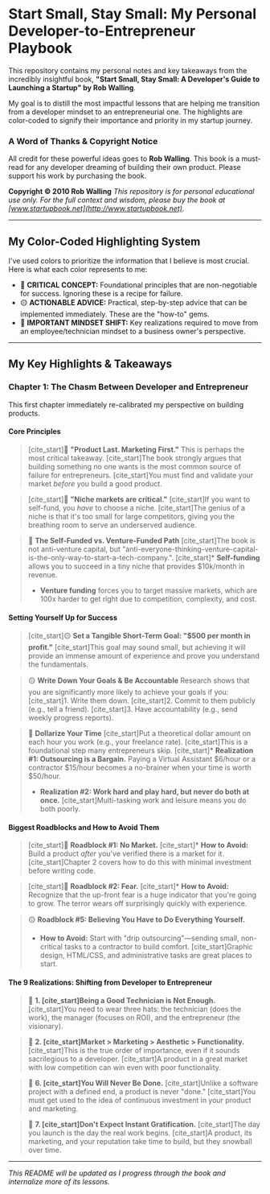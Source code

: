 # Start Small, Stay Small: My Personal Developer-to-Entrepreneur Playbook

This repository contains my personal notes and key takeaways from the incredibly insightful book, **"Start Small, Stay Small: A Developer's Guide to Launching a Startup" by Rob Walling**.

My goal is to distill the most impactful lessons that are helping me transition from a developer mindset to an entrepreneurial one. The highlights are color-coded to signify their importance and priority in my startup journey.

### A Word of Thanks & Copyright Notice

All credit for these powerful ideas goes to **Rob Walling**. This book is a must-read for any developer dreaming of building their own product. Please support his work by purchasing the book.

**Copyright © 2010 Rob Walling**
*This repository is for personal educational use only. For the full context and wisdom, please buy the book at [www.startupbook.net](http://www.startupbook.net).*

---

## My Color-Coded Highlighting System

I've used colors to prioritize the information that I believe is most crucial. Here is what each color represents to me:

* 🔴 **CRITICAL CONCEPT:** Foundational principles that are non-negotiable for success. Ignoring these is a recipe for failure.
* 🟡 **ACTIONABLE ADVICE:** Practical, step-by-step advice that can be implemented immediately. These are the "how-to" gems.
* 🔵 **IMPORTANT MINDSET SHIFT:** Key realizations required to move from an employee/technician mindset to a business owner's perspective.

---

## My Key Highlights & Takeaways

### Chapter 1: The Chasm Between Developer and Entrepreneur

This first chapter immediately re-calibrated my perspective on building products.

#### **Core Principles**

> [cite_start]🔴 **"Product Last. Marketing First."** 
> This is perhaps the most critical takeaway. [cite_start]The book strongly argues that building something no one wants is the most common source of failure for entrepreneurs. [cite_start]You must find and validate your market *before* you build a good product.

> [cite_start]🔴 **"Niche markets are critical."** 
> [cite_start]If you want to self-fund, you *have* to choose a niche. [cite_start]The genius of a niche is that it's too small for large competitors, giving you the breathing room to serve an underserved audience.

> 🔵 **The Self-Funded vs. Venture-Funded Path**
> [cite_start]The book is not anti-venture capital, but "anti-everyone-thinking-venture-capital-is-the-only-way-to-start-a-tech-company.".
> [cite_start]* **Self-funding** allows you to succeed in a tiny niche that provides $10k/month in revenue.
> * **Venture funding** forces you to target massive markets, which are 100x harder to get right due to competition, complexity, and cost.

#### **Setting Yourself Up for Success**

> [cite_start]🟡 **Set a Tangible Short-Term Goal: "$500 per month in profit."** 
> [cite_start]This goal may sound small, but achieving it will provide an immense amount of experience and prove you understand the fundamentals.

> 🟡 **Write Down Your Goals & Be Accountable**
> Research shows that you are significantly more likely to achieve your goals if you:
> [cite_start]1.  Write them down.
> [cite_start]2.  Commit to them publicly (e.g., tell a friend).
> [cite_start]3.  Have accountability (e.g., send weekly progress reports).

> 🔵 **Dollarize Your Time**
> [cite_start]Put a theoretical dollar amount on each hour you work (e.g., your freelance rate). [cite_start]This is a foundational step many entrepreneurs skip.
> [cite_start]* **Realization #1: Outsourcing is a Bargain.**  Paying a Virtual Assistant $6/hour or a contractor $15/hour becomes a no-brainer when your time is worth $50/hour.
> * **Realization #2: Work hard and play hard, but never do both at once.**  [cite_start]Multi-tasking work and leisure means you do both poorly.

#### **Biggest Roadblocks and How to Avoid Them**

> [cite_start]🔴 **Roadblock #1: No Market.** 
> [cite_start]* **How to Avoid:** Build a product *after* you've verified there is a market for it. [cite_start]Chapter 2 covers how to do this with minimal investment before writing code.

> [cite_start]🔵 **Roadblock #2: Fear.** 
> [cite_start]* **How to Avoid:** Recognize that the up-front fear is a huge indicator that you're going to grow. The terror wears off surprisingly quickly with experience.

> 🟡 **Roadblock #5: Believing You Have to Do Everything Yourself.** 
> * **How to Avoid:** Start with "drip outsourcing"—sending small, non-critical tasks to a contractor to build comfort. [cite_start]Graphic design, HTML/CSS, and administrative tasks are great places to start.

#### **The 9 Realizations: Shifting from Developer to Entrepreneur**

> 🔵 **1. [cite_start]Being a Good Technician is Not Enough.**  [cite_start]You need to wear three hats: the technician (does the work), the manager (focuses on ROI), and the entrepreneur (the visionary).

> 🔴 **2. [cite_start]Market > Marketing > Aesthetic > Functionality.**  [cite_start]This is the true order of importance, even if it sounds sacrilegious to a developer. [cite_start]A product in a great market with low competition can win even with poor functionality.

> 🔵 **6. [cite_start]You Will Never Be Done.**  [cite_start]Unlike a software project with a defined end, a product is never "done."  [cite_start]You must get used to the idea of continuous investment in your product and marketing.

> 🔵 **7. [cite_start]Don't Expect Instant Gratification.**  [cite_start]The day you launch is the day the real work begins. [cite_start]A product, its marketing, and your reputation take time to build, but they snowball over time.

---
_This README will be updated as I progress through the book and internalize more of its lessons._
